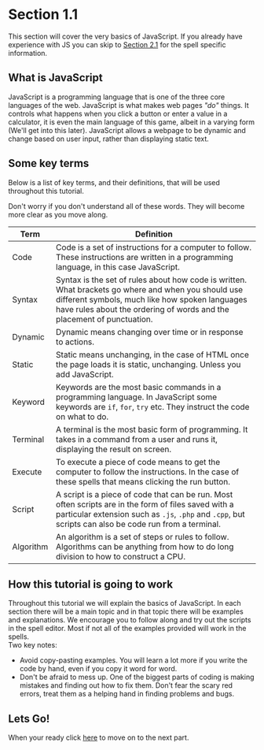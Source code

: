 # Section 1.1
This section will cover the very basics of JavaScript. If you already have experience with JS you can skip to [Section 2.1](../tutorial-2-1.md) for the spell specific information.

## What is JavaScript
JavaScript is a programming language that is one of the three core languages of the web. JavaScript is what makes web pages *"do"* things. It controls what happens when you click a button or enter a value in a calculator, it is even the main language of this game, albeit in a varying form (We'll get into this later). JavaScript allows a webpage to be dynamic and change based on user input, rather than displaying static text.

## Some key terms
Below is a list of key terms, and their definitions, that will be used throughout this tutorial.

Don't worry if you don't understand all of these words. They will become more clear as you move along.

| Term | Definition |
| ---- | ---------- |
| Code | Code is a set of instructions for a computer to follow. These instructions are written in a programming language, in this case JavaScript. |
| Syntax | Syntax is the set of rules about how code is written. What brackets go where and when you should use different symbols, much like how spoken languages have rules about the ordering of words and the placement of punctuation. |
| Dynamic | Dynamic means changing over time or in response to actions. |
| Static | Static means unchanging, in the case of HTML once the page loads it is static, unchanging. Unless you add JavaScript. |
| Keyword | Keywords are the most basic commands in a programming language. In JavaScript some keywords are `if`, `for`, `try` etc. They instruct the code on what to do. |
| Terminal | A terminal is the most basic form of programming. It takes in a command from a user and runs it, displaying the result on screen. |
| Execute | To execute a piece of code means to get the computer to follow the instructions. In the case of these spells that means clicking the run button. |
| Script | A script is a piece of code that can be run. Most often scripts are in the form of files saved with a particular extension such as `.js`, `.php` and `.cpp`, but scripts can also be code run from a terminal. |
| Algorithm | An algorithm is a set of steps or rules to follow. Algorithms can be anything from how to do long division to how to construct a CPU. |

## How this tutorial is going to work
Throughout this tutorial we will explain the basics of JavaScript. In each section there will be a main topic and in that topic there will be examples and explanations. We encourage you to follow along and try out the scripts in the spell editor. Most if not all of the examples provided will work in the spells.  
Two key notes:
- Avoid copy-pasting examples. You will learn a lot more if you write the code by hand, even if you copy it word for word.
- Don't be afraid to mess up. One of the biggest parts of coding is making mistakes and finding out how to fix them. Don't fear the scary red errors, treat them as a helping hand in finding problems and bugs.

## Lets Go!
When your ready click [here](./tutorial-1-2.md) to move on to the next part.
